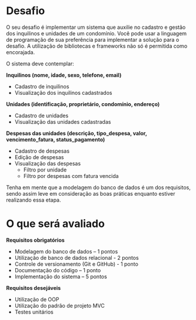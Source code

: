 # Desafio
O seu desafio é implementar um sistema que auxilie no cadastro e gestão dos inquilinos e unidades de um condomínio. Você pode usar a linguagem de programação de sua preferência para implementar a solução para o desafio. A utilização de bibliotecas e frameworks não só é permitida como encorajada.

O sistema deve contemplar:

**Inquilinos (nome, idade, sexo, telefone, email)**
* Cadastro de inquilinos
* Visualização dos inquilinos cadastrados

**Unidades (identificação, proprietário, condomínio, endereço)**
* Cadastro de unidades
* Visualização das unidades cadastradas

**Despesas das unidades (descrição, tipo_despesa, valor, vencimento_fatura, status_pagamento)**
* Cadastro de despesas
* Edição de despesas
* Visualização das despesas
  + Filtro por unidade
  + Filtro por despesas com fatura vencida

Tenha em mente que a modelagem do banco de dados é um dos requisitos, sendo assim leve em consideração as boas práticas enquanto estiver realizando essa etapa.

# O que será avaliado
**Requisitos obrigatórios**
* Modelagem do banco de dados – 1 pontos
* Utilização de banco de dados relacional - 2 pontos
* Controle de versionamento (Git e GitHub) - 1 ponto
* Documentação do código – 1 ponto
* Implementação do sistema – 5 pontos

**Requisitos desejáveis**
* Utilização de OOP
* Utilização do padrão de projeto MVC
* Testes unitários
